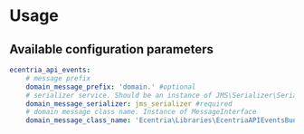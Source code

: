 Usage
==================================
Available configuration parameters
----------------------------------
``` yaml
ecentria_api_events:
    # message prefix
    domain_message_prefix: 'domain.' #optional
    # serializer service. Should be an instance of JMS\Serializer\SerializerInterface
    domain_message_serializer: jms_serializer #required
    # domain message class name. Instance of MessageInterface
    domain_message_class_name: 'Ecentria\Libraries\EcentriaAPIEventsBundle\Model\Message' #optional
```